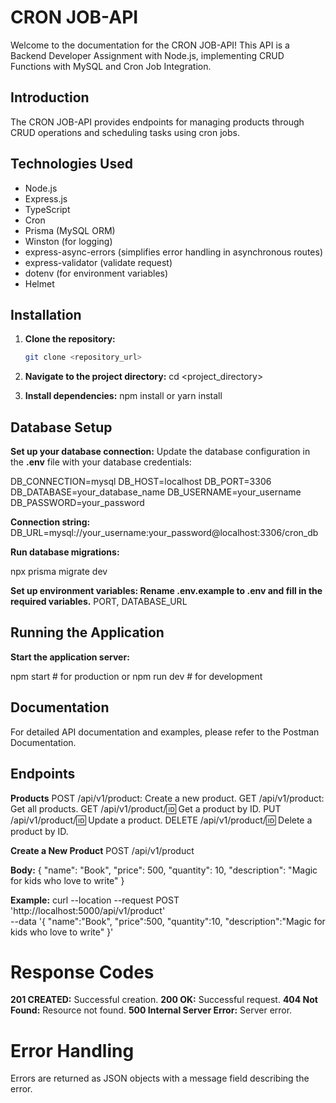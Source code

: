 # CRON JOB-API

Welcome to the documentation for the CRON JOB-API! This API is a Backend Developer Assignment with Node.js, implementing CRUD Functions with MySQL and Cron Job Integration.

## Introduction

The CRON JOB-API provides endpoints for managing products through CRUD operations and scheduling tasks using cron jobs.

## Technologies Used

- Node.js
- Express.js
- TypeScript
- Cron
- Prisma (MySQL ORM)
- Winston (for logging)
- express-async-errors (simplifies error handling in asynchronous routes)
- express-validator (validate request)
- dotenv (for environment variables)
- Helmet

## Installation

1. **Clone the repository:**  
   ```bash
   git clone <repository_url>
2. **Navigate to the project directory:**
cd <project_directory>

3. **Install dependencies:**
  npm install
or
  yarn install

## Database Setup

**Set up your database connection:**
Update the database configuration in the **.env** file with your database credentials:

DB_CONNECTION=mysql
DB_HOST=localhost
DB_PORT=3306
DB_DATABASE=your_database_name
DB_USERNAME=your_username
DB_PASSWORD=your_password


**Connection string:**
DB_URL=mysql://your_username:your_password@localhost:3306/cron_db

**Run database migrations:**

npx prisma migrate dev

**Set up environment variables: Rename .env.example to .env and fill in the required variables.**
PORT,
DATABASE_URL

## Running the Application
**Start the application server:**

npm start  # for production
or
npm run dev  # for development

## Documentation
For detailed API documentation and examples, please refer to the Postman Documentation.
## Endpoints
**Products**
POST /api/v1/product: Create a new product.
GET /api/v1/product: Get all products.
GET /api/v1/product/:id: Get a product by ID.
PUT /api/v1/product/:id: Update a product.
DELETE /api/v1/product/:id: Delete a product by ID.

**Create a New Product**
POST /api/v1/product

**Body:**
{
  "name": "Book",
  "price": 500,
  "quantity": 10,
  "description": "Magic for kids who love to write"
}

**Example:**
curl --location --request POST 'http://localhost:5000/api/v1/product' \
--data '{
"name":"Book",
"price":500,
"quantity":10,
"description":"Magic for kids who love to write"
}'


# Response Codes

**201 CREATED:** Successful creation.
**200 OK:** Successful request.
**404 Not Found:** Resource not found.
**500 Internal Server Error:** Server error.

# Error Handling
Errors are returned as JSON objects with a message field describing the error.
